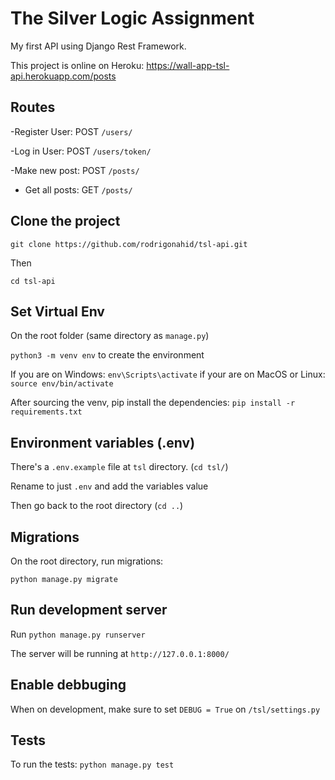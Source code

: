 # The Silver Logic Assignment

My first API using Django Rest Framework.

This project is online on Heroku: https://wall-app-tsl-api.herokuapp.com/posts

## Routes

-Register User:  POST `/users/`

-Log in User: POST `/users/token/`

-Make new post: POST `/posts/`

- Get all posts: GET `/posts/`

## Clone the project

`git clone https://github.com/rodrigonahid/tsl-api.git`

Then

`cd tsl-api`

## Set Virtual Env

On the root folder (same directory as `manage.py`)

`python3 -m venv env` to create the environment

If you are on Windows: `env\Scripts\activate`
if your are on MacOS or Linux: `source env/bin/activate`

After sourcing the venv, pip install the dependencies:
`pip install -r requirements.txt`

## Environment variables (.env)

There's a `.env.example` file at `tsl` directory. (`cd tsl/`)

Rename to just `.env` and add the variables value

Then go back to the root directory (`cd ..`)

## Migrations

On the root directory, run migrations:

`python manage.py migrate`

## Run development server

Run `python manage.py runserver`

The server will be running at `http://127.0.0.1:8000/`

## Enable debbuging

When on development, make sure to set `DEBUG = True` on `/tsl/settings.py`

## Tests

To run the tests:
`python manage.py test`

